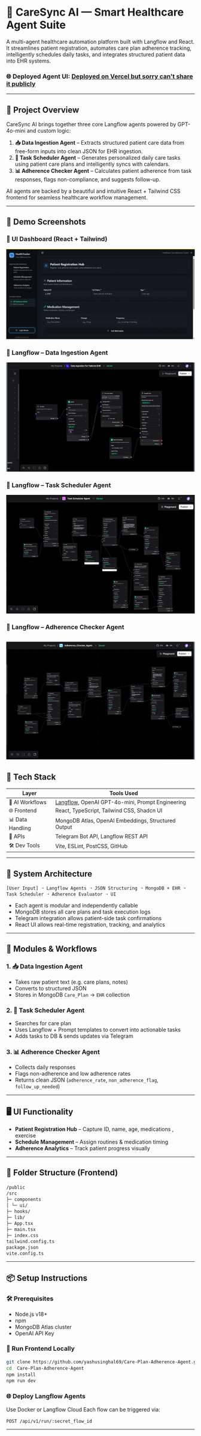 # 💙 CareSync AI — Smart Healthcare Agent Suite

A multi-agent healthcare automation platform built with Langflow and React. It streamlines patient registration, automates care plan adherence tracking, intelligently schedules daily tasks, and integrates structured patient data into EHR systems.

### **🌐 Deployed Agent UI:** [Deployed on Vercel but sorry can't share it publicly](https://your-deployed-app-url.com)
---


## 🧠 Project Overview

CareSync AI brings together three core Langflow agents powered by GPT-4o-mini and custom logic:

1. **📥 Data Ingestion Agent** – Extracts structured patient care data from free-form inputs into clean JSON for EHR ingestion.
2. **📅 Task Scheduler Agent** – Generates personalized daily care tasks using patient care plans and intelligently syncs with calendars.
3. **📊 Adherence Checker Agent** – Calculates patient adherence from task responses, flags non-compliance, and suggests follow-up.

All agents are backed by a beautiful and intuitive React + Tailwind CSS frontend for seamless healthcare workflow management.

---

## 🚀 Demo Screenshots

### 🔹 UI Dashboard (React + Tailwind)
![HealthTracker UI](./public/images/Ui.png)

### 🔹 Langflow – Data Ingestion Agent
![Data Ingestion](./public/images/Data_Ingestion.png)

### 🔹 Langflow – Task Scheduler Agent
![Scheduler Agent](./public/images/Task_schedular.png)


### 🔹 Langflow – Adherence Checker Agent
![Adherence Agent](./public/images/Adherence.png)
---

## 🧱 Tech Stack

| Layer            | Tools Used                         |
|------------------|------------------------------------|
| 🧠 AI Workflows   | [Langflow](https://langflow.org), OpenAI GPT-4o-mini, Prompt Engineering |
| 🌐 Frontend      | React, TypeScript, Tailwind CSS, Shadcn UI |
| 📊 Data Handling | MongoDB Atlas, OpenAI Embeddings, Structured Output |
| 🔌 APIs          | Telegram Bot API, Langflow REST API |
| 🛠 Dev Tools     | Vite, ESLint, PostCSS, GitHub       |

---
 
## 🧩 System Architecture

```
[User Input] ➝ Langflow Agents ➝ JSON Structuring ➝ MongoDB + EHR ➝ Task Scheduler ➝ Adherence Evaluator ➝ UI
```

- Each agent is modular and independently callable  
- MongoDB stores all care plans and task execution logs  
- Telegram integration allows patient-side task confirmations  
- React UI allows real-time registration, tracking, and analytics

---

## 🧪 Modules & Workflows

### 1. 📥 **Data Ingestion Agent**
- Takes raw patient text (e.g. care plans, notes)  
- Converts to structured JSON  
- Stores in MongoDB `Care_Plan` → `EHR` collection

### 2. 📅 **Task Scheduler Agent**
- Searches for care plan  
- Uses Langflow + Prompt templates to convert into actionable tasks  
- Adds tasks to DB & sends updates via Telegram

### 3. 📊 **Adherence Checker Agent**
- Collects daily responses  
- Flags non-adherence and low adherence rates  
- Returns clean JSON (`adherence_rate`, `non_adherence_flag`, `follow_up_needed`)

---

## 🖥️ UI Functionality

- **Patient Registration Hub** – Capture ID, name, age, medications , exercise
- **Schedule Management** – Assign routines & medication timing  
- **Adherence Analytics** – Track patient progress visually

---

## 📁 Folder Structure (Frontend)

```
/public
/src
├─ components
│ └─ ui/
├─ hooks/
├─ lib/
├─ App.tsx
├─ main.tsx
├─ index.css
tailwind.config.ts
package.json
vite.config.ts
```
---

## 📦 Setup Instructions

### 🛠 Prerequisites
- Node.js v18+  
- npm  
- MongoDB Atlas cluster  
- OpenAI API Key  

### 🧪 Run Frontend Locally

```bash
git clone https://github.com/yashusinghal69/Care-Plan-Adherence-Agent.git
cd  Care-Plan-Adherence-Agent
npm install
npm run dev
```

### 🌐 Deploy Langflow Agents

Use Docker or Langflow Cloud
Each flow can be triggered via:

```bash
POST /api/v1/run/:secret_flow_id
```

---
 



 


 
 
 
